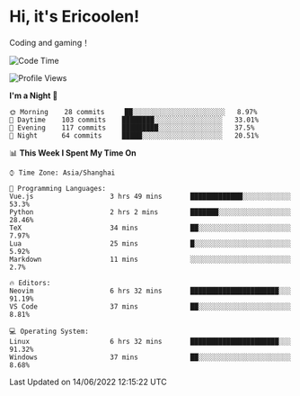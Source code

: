 # Hi, it's Ericoolen!
Coding and gaming！

<!--START_SECTION:waka-->
![Code Time](http://img.shields.io/badge/Code%20Time-316%20hrs%2036%20mins-blue)

![Profile Views](http://img.shields.io/badge/Profile%20Views-11-blue)

**I'm a Night 🦉** 

```text
🌞 Morning    28 commits     ██░░░░░░░░░░░░░░░░░░░░░░░   8.97% 
🌆 Daytime    103 commits    ████████░░░░░░░░░░░░░░░░░   33.01% 
🌃 Evening    117 commits    █████████░░░░░░░░░░░░░░░░   37.5% 
🌙 Night      64 commits     █████░░░░░░░░░░░░░░░░░░░░   20.51%

```


📊 **This Week I Spent My Time On** 

```text
⌚︎ Time Zone: Asia/Shanghai

💬 Programming Languages: 
Vue.js                   3 hrs 49 mins       █████████████░░░░░░░░░░░░   53.3% 
Python                   2 hrs 2 mins        ███████░░░░░░░░░░░░░░░░░░   28.46% 
TeX                      34 mins             ██░░░░░░░░░░░░░░░░░░░░░░░   7.97% 
Lua                      25 mins             █░░░░░░░░░░░░░░░░░░░░░░░░   5.92% 
Markdown                 11 mins             ░░░░░░░░░░░░░░░░░░░░░░░░░   2.7%

🔥 Editors: 
Neovim                   6 hrs 32 mins       ██████████████████████░░░   91.19% 
VS Code                  37 mins             ██░░░░░░░░░░░░░░░░░░░░░░░   8.81%

💻 Operating System: 
Linux                    6 hrs 32 mins       ██████████████████████░░░   91.32% 
Windows                  37 mins             ██░░░░░░░░░░░░░░░░░░░░░░░   8.68%

```


 Last Updated on 14/06/2022 12:15:22 UTC
<!--END_SECTION:waka-->

